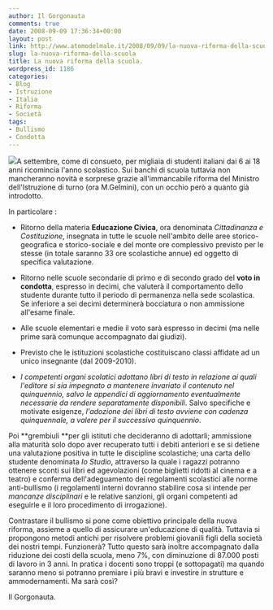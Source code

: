 ```yaml
---
author: Il Gorgonauta
comments: true
date: 2008-09-09 17:36:34+00:00
layout: post
link: http://www.atomodelmale.it/2008/09/09/la-nuova-riforma-della-scuola/
slug: la-nuova-riforma-della-scuola
title: La nuova riforma della scuola.
wordpress_id: 1186
categories:
- Blog
- Istruzione
- Italia
- Riforma
- Società
tags:
- Bullismo
- Condotta
---
```


![](http://www.atomodelmale.it/wp-content/uploads/2008/10/gelmini-istruzione-300x200.jpg)A settembre, come di consueto, per migliaia di studenti italiani dai 6 ai 18 anni ricomincia l'anno scolastico. Sui banchi di scuola tuttavia non mancheranno novità e sorprese grazie all'immancabile riforma del Ministro dell'Istruzione di turno (ora M.Gelmini), con un occhio però a quanto già introdotto.

In particolare :



	
  * Ritorno della materia **Educazione Civica**, ora denominata _Cittadinanza e Costituzione_, insegnata in tutte le scuole nell'ambito delle aree storico-geografica e storico-sociale e del monte ore complessivo previsto per le stesse (in totale saranno 33 ore scolastiche annue) ed oggetto di specifica valutazione.

	
  * Ritorno nelle scuole secondarie di primo e di secondo grado del **voto in condotta**, espresso in decimi, che valuterà il comportamento dello studente durante tutto il periodo di permanenza nella sede scolastica. Se inferiore a sei decimi determinerà bocciatura o non ammissione all'esame finale.

	
  * Alle scuole elementari e medie il voto sarà espresso in decimi (ma nelle prime sarà comunque accompagnato dai giudizi).

	
  * Previsto che le istituzioni scolastiche costituiscano classi affidate ad un unico insegnante (dal 2009-2010).

	
  * _I competenti organi scolatici adottano libri di testo in relazione ai quali l'editore si sia impegnato a mantenere invariato il contenuto nel quinquennio, salvo le appendici di aggiornamento eventualmente necessarie da rendere separatamente disponibili_. Salvo specifiche e motivate esigenze, _l'adozione dei libri di testo avviene con cadenza quinquennale, a valere per il successivo quinquennio_.


<!-- more -->


Poi **grembiuli **per gli istituti che decideranno di adottarli; ammissione alla maturità solo dopo aver recuperato tutti i debiti anteriori e se si detiene una valutazione positiva in tutte le discipline scolastiche; una carta dello studente denominata _Io Studio_, attraverso la quale i ragazzi potranno ottenere sconti sui libri ed agevolazioni (come biglietti ridotti al cinema e a teatro) e conferma dell'adeguamento dei regolamenti scolastici alle norme anti-bullismo (i regolamenti interni dovranno stabilire cosa si intende per _mancanze disciplinari_ e le relative sanzioni, gli organi competenti ad eseguirle e il loro procedimento di irrogazione).

Contrastare il bullismo si pone come obiettivo principale della nuova riforma, assieme a quello di assicurare un'educazione di qualità. Tuttavia si propongono metodi antichi per risolvere problemi giovanili figli della società dei nostri tempi. Funzionerà? Tutto questo sarà inoltre accompagnato dalla riduzione dei costi della scuola, meno 7%, con diminuzione di 87.000 posti di lavoro in 3 anni. In pratica i docenti sono troppi (e sottopagati) ma quando saranno meno si potranno premiare i più bravi e investire in strutture e ammodernamenti. Ma sarà così?

Il Gorgonauta.
